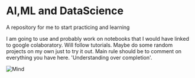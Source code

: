 # AI,ML and DataScience
A repository for me to start practicing and learning

I am going to use and probably work on notebooks that I would have linked to google colaboratory. Will follow tutorials.
Maybe do some random projects on my own just to try it out. 
Main rule should be to comment on everything you have here. 'Understanding over completion'.


![Mind](https://github.com/sanathNU/Some-Notebooks-and-Algos/blob/879d2a71db021a509216573063c536bd30aec6fb/Monk%20Robot.png?raw=true)

